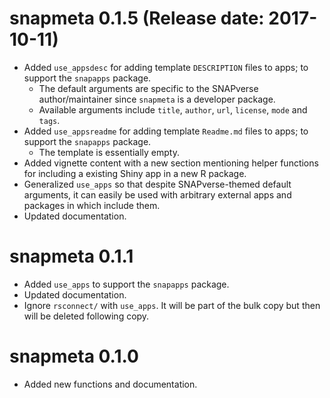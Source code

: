 # snapmeta 0.1.5 (Release date: 2017-10-11)

* Added `use_appsdesc` for adding template `DESCRIPTION` files to apps; to support the `snapapps` package.
    * The default arguments are specific to the SNAPverse author/maintainer since `snapmeta` is a developer package.
    * Available arguments include `title`, `author`, `url`, `license`, `mode` and `tags`.
* Added `use_appsreadme` for adding template `Readme.md` files to apps; to support the `snapapps` package.
    * The template is essentially empty.
* Added vignette content with a new section mentioning helper functions for including a existing Shiny app in a new R package.
* Generalized `use_apps` so that despite SNAPverse-themed default arguments, it can easily be used with arbitrary external apps and packages in which include them.
* Updated documentation.

# snapmeta 0.1.1

* Added `use_apps` to support the `snapapps` package.
* Updated documentation.
* Ignore `rsconnect/` with `use_apps`. It will be part of the bulk copy but then will be deleted following copy.

# snapmeta 0.1.0

* Added new functions and documentation.
